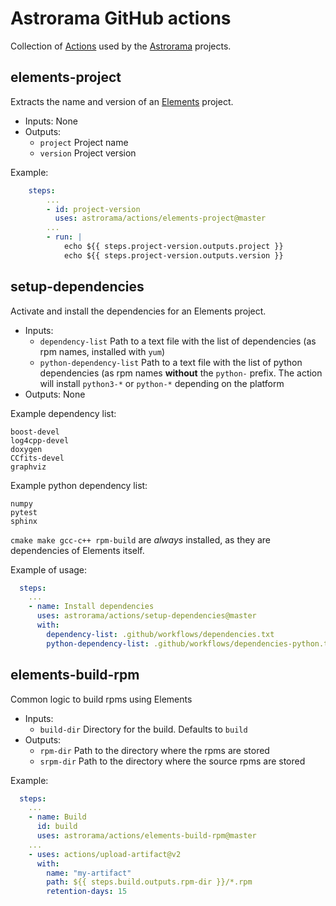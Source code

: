 
Astrorama GitHub actions
========================

Collection of [Actions](https://docs.github.com/en/free-pro-team@latest/actions/creating-actions)
used by the [Astrorama](https://github.com/astrorama) projects.

## elements-project

Extracts the name and version of an [Elements](https://github.com/astrorama/Elements) project.

* Inputs: None
* Outputs:
    - `project` Project name
    - `version` Project version

Example:
```yaml
    steps:
        ...
        - id: project-version
          uses: astrorama/actions/elements-project@master
        ...
        - run: |
            echo ${{ steps.project-version.outputs.project }}
            echo ${{ steps.project-version.outputs.version }}
```

## setup-dependencies

Activate and install the dependencies for an Elements project.

* Inputs:
  - `dependency-list` Path to a text file with the list of dependencies
    (as rpm names, installed with `yum`)
  - `python-dependency-list` Path to a text file with the list of python
      dependencies (as rpm names **without** the `python-` prefix. The action
      will install `python3-*` or `python-*` depending on the platform
* Outputs: None

Example dependency list:
```
boost-devel
log4cpp-devel
doxygen
CCfits-devel
graphviz
```

Example python dependency list:

```
numpy
pytest
sphinx
```

`cmake make gcc-c++ rpm-build` are *always* installed, as they are dependencies
of Elements itself.

Example of usage:

```yaml
  steps:
    ...
    - name: Install dependencies
      uses: astrorama/actions/setup-dependencies@master
      with:
        dependency-list: .github/workflows/dependencies.txt
        python-dependency-list: .github/workflows/dependencies-python.txt
```

## elements-build-rpm

Common logic to build rpms using Elements

* Inputs:
    - `build-dir` Directory for the build. Defaults to `build`
* Outputs:
    - `rpm-dir` Path to the directory where the rpms are stored
    - `srpm-dir` Path to the directory where the source rpms are stored

Example:

```yaml
  steps:
    ...
    - name: Build
      id: build
      uses: astrorama/actions/elements-build-rpm@master
    ...
    - uses: actions/upload-artifact@v2
      with:
        name: "my-artifact"
        path: ${{ steps.build.outputs.rpm-dir }}/*.rpm
        retention-days: 15
```
